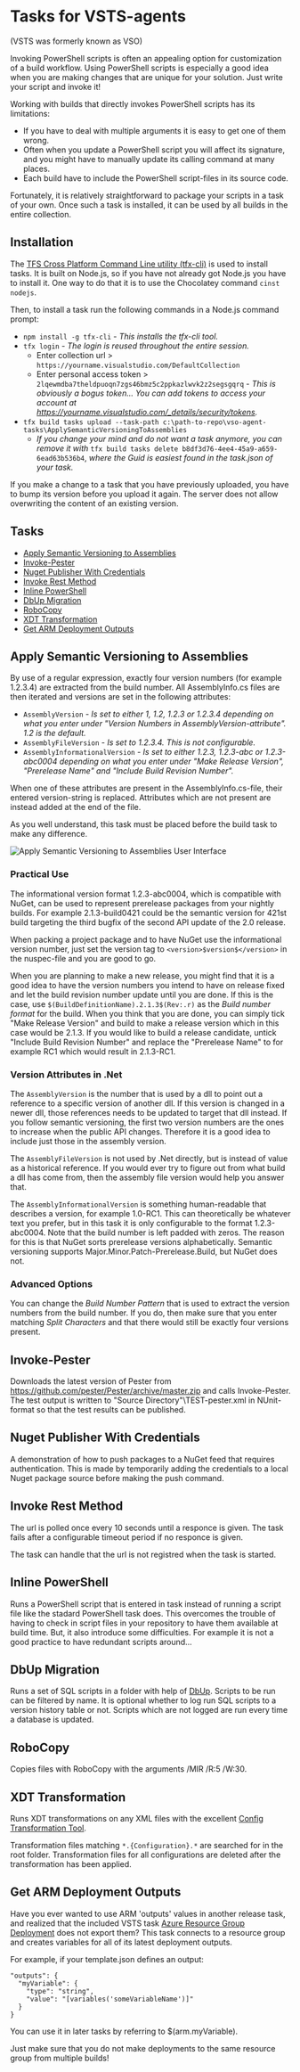 # Tasks for VSTS-agents

(VSTS was formerly known as VSO)

Invoking PowerShell scripts is often an appealing option for customization of a build workflow. Using PowerShell scripts is especially a good idea when you are making changes that are unique for your solution. Just write your script and invoke it!

Working with builds that directly invokes PowerShell scripts has its limitations:

* If you have to deal with multiple arguments it is easy to get one of them wrong.
* Often when you update a PowerShell script you will affect its signature, and you might have to manually update its calling command at many places.
* Each build have to include the PowerShell script-files in its source code.

Fortunately, it is relatively straightforward to package your scripts in a task of your own. Once such a task is installed, it can be used by all builds in the entire collection.

## Installation

The [TFS Cross Platform Command Line utility (tfx-cli)](https://github.com/Microsoft/tfs-cli) is used to install tasks. It is built on Node.js, so if you have not already got Node.js you have to install it. One way to do that it is to use the Chocolatey command `cinst nodejs`.

Then, to install a task run the following commands in a Node.js command prompt:

* `npm install -g tfx-cli` - *This installs the tfx-cli tool.*
* `tfx login` - *The login is reused throughout the entire session.*
  * Enter collection url > `https://yourname.visualstudio.com/DefaultCollection`
  * Enter personal access token > `2lqewmdba7theldpuoqn7zgs46bmz5c2ppkazlwvk2z2segsgqrq` - *This is obviously a bogus token... You can add tokens to access your account at https://yourname.visualstudio.com/_details/security/tokens.* 
* `tfx build tasks upload --task-path c:\path-to-repo\vso-agent-tasks\ApplySemanticVersioningToAssemblies`
  * *If you change your mind and do not want a task anymore, you can remove it with* `tfx build tasks delete b8df3d76-4ee4-45a9-a659-6ead63b536b4`, *where the Guid is easiest found in the task.json of your task.*

If you make a change to a task that you have previously uploaded, you have to bump its version before you upload it again. The server does not allow overwriting the content of an existing version.

## Tasks

* [Apply Semantic Versioning to Assemblies](#apply-semantic-versioning-to-assemblies)
* [Invoke-Pester](#invoke-pester)
* [Nuget Publisher With Credentials](#nuget-publisher-with-credentials)
* [Invoke Rest Method](#invoke-rest-method)
* [Inline PowerShell](#pnline-powerShell)
* [DbUp Migration](#dbup-migration)
* [RoboCopy](#robocopy)
* [XDT Transformation](#xdt-transformation)
* [Get ARM Deployment Outputs](#get-arm-deployment-uutputs)

## Apply Semantic Versioning to Assemblies

By use of a regular expression, exactly four version numbers (for example 1.2.3.4) are extracted from the build number. All AssemblyInfo.cs files are then iterated and versions are set in the following attributes:

* `AssemblyVersion` - *Is set to either 1, 1.2, 1.2.3 or 1.2.3.4 depending on what you enter under "Version Numbers in AssemblyVersion-attribute". 1.2 is the default.*
* `AssemblyFileVersion` - *Is set to 1.2.3.4. This is not configurable.* 
* `AssemblyInformationalVersion` - *Is set to either 1.2.3, 1.2.3-abc or 1.2.3-abc0004 depending on what you enter under "Make Release Version", "Prerelease Name" and "Include Build Revision Number".* 

When one of these attributes are present in the AssemblyInfo.cs-file, their entered version-string is replaced. Attributes which are not present are instead added at the end of the file.

As you well understand, this task must be placed before the build task to make any difference.

![Apply Semantic Versioning to Assemblies User Interface](/Docs/ApplySemanticVersioningToAssemblies.png?raw=true)

### Practical Use

The informational version format 1.2.3-abc0004, which is compatible with NuGet, can be used to represent prerelease packages from your nightly builds. For example 2.1.3-build0421 could be the semantic version for 421st build targeting the third bugfix of the second API update of the 2.0 release.

When packing a project package and to have NuGet use the informational version number, just set the version tag to `<version>$version$</version>` in the nuspec-file and you are good to go. 

When you are planning to make a new release, you might find that it is a good idea to have the version numbers you intend to have on release fixed and let the build revision number update until you are done. If this is the case, use `$(BuildDefinitionName).2.1.3$(Rev:.r)` as the *Build number format* for the build. When you think that you are done, you can simply tick "Make Release Version" and build to make a release version which in this case would be 2.1.3. If you would like to build a release candidate, untick "Include Build Revision Number" and replace the "Prerelease Name" to for example RC1 which would result in 2.1.3-RC1. 

### Version Attributes in .Net

The `AssemblyVersion` is the number that is used by a dll to point out a reference to a specific version of another dll. If this version is changed in a newer dll, those references needs to be updated to target that dll instead. If you follow semantic versioning, the first two version numbers are the ones to increase when the public API changes. Therefore it is a good idea to include just those in the assembly version.

The `AssemblyFileVersion` is not used by .Net directly, but is instead of value as a historical reference. If you would ever try to figure out from what build a dll has come from, then the assembly file version would help you answer that.

The `AssemblyInformationalVersion` is something human-readable that describes a version, for example 1.0-RC1. This can theoretically be whatever text you prefer, but in this task it is only configurable to the format 1.2.3-abc0004. Note that the build number is left padded with zeros. The reason for this is that NuGet sorts prerelease versions alphabetically. Semantic versioning supports Major.Minor.Patch-Prerelease.Build, but NuGet does not. 

### Advanced Options

You can change the *Build Number Pattern* that is used to extract the version numbers from the build number. If you do, then make sure that you enter matching *Split Characters* and that there would still be exactly four versions present.

## Invoke-Pester

Downloads the latest version of Pester from https://github.com/pester/Pester/archive/master.zip and calls Invoke-Pester. The test output is written to "Source Directory"\TEST-pester.xml in NUnit-format so that the test results can be published.

## Nuget Publisher With Credentials

A demonstration of how to push packages to a NuGet feed that requires authentication. This is made by temporarily adding the credentials to a local Nuget package source before making the push command.

## Invoke Rest Method

The url is polled once every 10 seconds until a responce is given. The task fails after a configurable timeout period if no responce is given.

The task can handle that the url is not registred when the task is started.

## Inline PowerShell

Runs a PowerShell script that is entered in task instead of running a script file like the stadard PowerShell task does. This overcomes the trouble of having to check in script files in your repository to have them available at build time. But, it also introduce some difficulties. For example it is not a good practice to have redundant scripts around... 

## DbUp Migration

Runs a set of SQL scripts in a folder with help of [DbUp](https://dbup.github.io/). Scripts to be run can be filtered by name. It is optional whether to log run SQL scripts to a version history table or not. Scripts which are not logged are run every time a database is updated.

## RoboCopy

Copies files with RoboCopy with the arguments /MIR /R:5 /W:30.

## XDT Transformation

Runs XDT transformations on any XML files with the excellent [Config Transformation Tool](https://ctt.codeplex.com/).

Transformation files matching `*.{Configuration}.*` are searched for in the root folder. Transformation files for all configurations are deleted after the transformation has been applied.

## Get ARM Deployment Outputs

Have you ever wanted to use ARM 'outputs' values in another release task, and realized that the included VSTS task [Azure Resource Group Deployment](https://github.com/Microsoft/vsts-tasks/tree/master/Tasks/DeployAzureResourceGroup) does not export them? This task connects to a resource group and creates variables for all of its latest deployment outputs.

For example, if your template.json defines an output:

```
"outputs": {
  "myVariable": {
    "type": "string",
    "value": "[variables('someVariableName')]"
  }
}
```
You can use it in later tasks by referring to $(arm.myVariable).

Just make sure that you do not make deployments to the same resource group from multiple builds!
